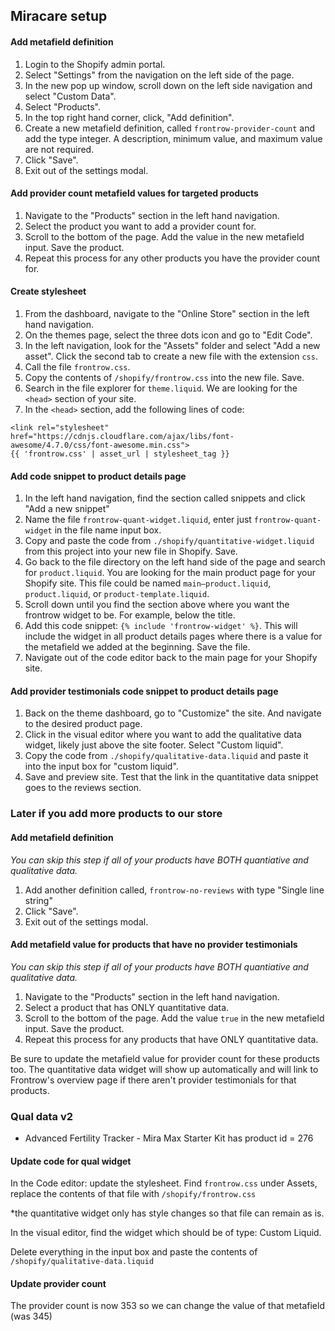 ## Miracare setup

#### Add metafield definition
1. Login to the Shopify admin portal.
1. Select "Settings" from the navigation on the left side of the page.
1. In the new pop up window, scroll down on the left side navigation and select "Custom Data".
1. Select "Products".
1. In the top right hand corner, click, "Add definition".
1. Create a new metafield definition, called `frontrow-provider-count` and add the type integer. A description, minimum value, and maximum value are not required.
1. Click "Save".
1. Exit out of the settings modal.


#### Add provider count metafield values for targeted products
1. Navigate to the "Products" section in the left hand navigation.
1. Select the product you want to add a provider count for.
1. Scroll to the bottom of the page. Add the value in the new metafield input. Save the product.
1. Repeat this process for any other products you have the provider count for.


#### Create stylesheet
1. From the dashboard, navigate to the "Online Store" section in the left hand navigation.
1. On the themes page, select the three dots icon and go to "Edit Code".
1. In the left navigation, look for the "Assets" folder and select "Add a new asset". Click the second tab to create a new file with the extension `css`.
1. Call the file `frontrow.css`.
1. Copy the contents of `/shopify/frontrow.css` into the new file. Save.
1. Search in the file explorer for `theme.liquid`. We are looking for the `<head>` section of your site.
1. In the `<head>` section, add the following lines of code:
```
<link rel="stylesheet" href="https://cdnjs.cloudflare.com/ajax/libs/font-awesome/4.7.0/css/font-awesome.min.css">
{{ 'frontrow.css' | asset_url | stylesheet_tag }}
```


#### Add code snippet to product details page
1. In the left hand navigation, find the section called snippets and click "Add a new snippet"
1. Name the file `frontrow-quant-widget.liquid`, enter just `frontrow-quant-widget` in the file name input box.
1. Copy and paste the code from `./shopify/quantitative-widget.liquid` from this project into your new file in Shopify. Save.
1. Go back to the file directory on the left hand side of the page and search for `product.liquid`. You are looking for the main product page for your Shopify site. This file could be named `main–product.liquid`, `product.liquid`, or `product-template.liquid`.
1. Scroll down until you find the section above where you want the frontrow widget to be. For example, below the title.
1. Add this code snippet: `{% include 'frontrow-widget' %}`. This will include the widget in all product details pages where there is a value for the metafield we added at the beginning. Save the file.
1. Navigate out of the code editor back to the main page for your Shopify site.


#### Add provider testimonials code snippet to product details page
1. Back on the theme dashboard, go to "Customize" the site. And navigate to the desired product page.
1. Click in the visual editor where you want to add the qualitative data widget, likely just above the site footer. Select "Custom liquid".
1. Copy the code from `./shopify/qualitative-data.liquid` and paste it into the input box for "custom liquid".
1. Save and preview site. Test that the link in the quantitative data snippet goes to the reviews section.


### Later if you add more products to our store
#### Add metafield definition

*You can skip this step if all of your products have BOTH quantiative and qualitative data.*

1. Add another definition called, `frontrow-no-reviews` with type "Single line string"
1. Click "Save".
1. Exit out of the settings modal.

#### Add metafield value for products that have no provider testimonials

*You can skip this step if all of your products have BOTH quantiative and qualitative data.*

1. Navigate to the "Products" section in the left hand navigation.
2. Select a product that has ONLY quantitative data.
3. Scroll to the bottom of the page. Add the value `true` in the new metafield input. Save the product.
1. Repeat this process for any products that have ONLY quantitative data.

Be sure to update the metafield value for provider count for these products too. The quantitative data widget will show up automatically and will link to Frontrow's overview page if there aren't provider testimonials for that products.

### Qual data v2
- Advanced Fertility Tracker - Mira Max Starter Kit has product id = 276

#### Update code for qual widget
In the Code editor: update the stylesheet. Find `frontrow.css` under Assets, replace the contents of that file with `/shopify/frontrow.css`

*the quantitative widget only has style changes so that file can remain as is.

In the visual editor, find the widget which should be of type: Custom Liquid.

Delete everything in the input box and paste the contents of `/shopify/qualitative-data.liquid`

#### Update provider count
The provider count is now 353 so we can change the value of that metafield (was 345)
